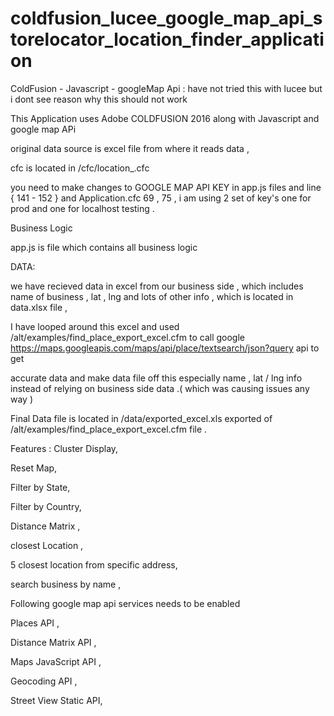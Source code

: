 # coldfusion_lucee_google_map_api_storelocator_location_finder_application
ColdFusion - Javascript - googleMap Api : have not tried this with lucee but i dont see reason why this should not work 



This Application uses Adobe COLDFUSION 2016 along with Javascript and google map APi 

original data source is excel file from where it reads data , 

cfc is located in /cfc/location_.cfc

you need to make changes to GOOGLE MAP API KEY in app.js files and line { 141 - 152 } and Application.cfc 69 , 75 , i am using 2 set of key's one for prod and one for localhost 
testing . 

Business Logic

app.js is file which contains all business logic

DATA:

we have recieved data in excel from our business side , which includes name of business , lat , lng and lots of other info , which is located in data.xlsx file , 

I have looped around this excel and used /alt/examples/find_place_export_excel.cfm to call google https://maps.googleapis.com/maps/api/place/textsearch/json?query api to get 

accurate data and make data file off this especially name , lat / lng info instead of relying on business side data .( which was causing issues any way )

Final Data file is located in /data/exported_excel.xls exported of /alt/examples/find_place_export_excel.cfm file . 

Features : 
Cluster Display,

Reset Map,

Filter by State,

Filter by Country,

Distance Matrix ,

closest Location ,

5 closest location from specific address,

search business by name ,


Following google map api services needs to be enabled

Places API	,	

Distance Matrix API	,

Maps JavaScript API		,

Geocoding API	,

Street View Static API,
